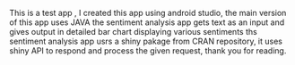 This is a test app , I created this app using android studio, the main version of this app uses JAVA
the sentiment analysis app gets text as an input and gives output in detailed bar chart displaying various sentiments
ths sentiment analysis app usrs a shiny pakage from CRAN repository, it uses shiny API to respond and process the given request,
thank you for reading.
